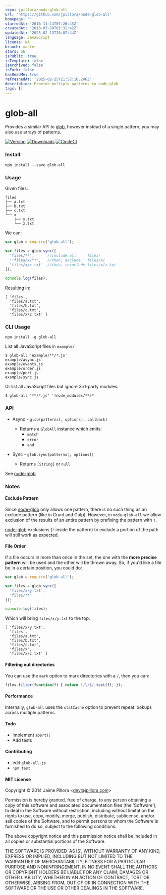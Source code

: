 ```yaml
---
repo: jpillora/node-glob-all
url: 'https://github.com/jpillora/node-glob-all'
homepage: ''
starredAt: '2016-11-14T07:26:45Z'
createdAt: '2013-03-20T01:31:42Z'
updatedAt: '2025-02-13T20:07:44Z'
language: JavaScript
license: NA
branch: master
stars: 56
isPublic: true
isTemplate: false
isArchived: false
isFork: false
hasReadMe: true
refreshedAt: '2025-02-25T21:52:16.246Z'
description: Provide multiple patterns to node-glob
tags: []
---
```


# glob-all

Provides a similar API to [glob](https://github.com/isaacs/node-glob), however instead of a single pattern, you may also use arrays of patterns.

[![Version](https://img.shields.io/npm/v/glob-all.svg)](https://www.npmjs.com/package/glob-all)  [![Downloads](https://img.shields.io/npm/dm/glob-all.svg)](https://www.npmjs.com/package/glob-all) [![CircleCI](https://circleci.com/gh/jpillora/node-glob-all.svg?style=shield)](https://circleci.com/gh/jpillora/node-glob-all)

### Install

```
npm install --save glob-all
```

### Usage

Given files:
```
files
├── a.txt
├── b.txt
├── c.txt
└── x
    ├── y.txt
    └── z.txt
```

We can:
``` js
var glob = require('glob-all');

var files = glob.sync([
  'files/**',      //include all     files/
  '!files/x/**',   //then, exclude   files/x/
  'files/x/z.txt'  //then, reinclude files/x/z.txt
]);

console.log(files);
```

Resulting in:
```
[ 'files',
  'files/a.txt',
  'files/b.txt',
  'files/c.txt',
  'files/x/z.txt' ]
```

### CLI Usage

`npm install -g glob-all`

List all JavaScript files in `example/`

```
$ glob-all 'example/**/*.js'
example/async.js
example/events.js
example/order.js
example/perf.js
example/sync.js
```

Or list all JavaScript files but ignore 3rd-party modules:

```
$ glob-all '**/*.js' '!node_modules/**/*'
```

### API

* Async - `glob(patterns[, options], callback)`
  * Returns a `GlobAll` instance which emits:
    * `match`
    * `error`
    * `end`

* Sync - `glob.sync(patterns[, options])`
  * Returns `[String]` or `null`

See [node-glob](https://github.com/isaacs/node-glob)

### Notes

#### Exclude Pattern

Since [node-glob](https://github.com/isaacs/node-glob) only allows one pattern, there is no such thing as an exclude pattern (like in Grunt and Gulp). However, in `node-glob-all` we allow exclusion of the results of an entire pattern by prefixing the pattern with `!`.

[node-glob](https://github.com/isaacs/node-glob) exclusions (`!` inside the pattern) to exclude a portion of the path will still work as expected.

#### File Order

If a file occurs in more than once in the set, the one with the **more precise pattern** will be used and the other will be thrown away. So, if you'd like a file be in a certain position, you could do:

``` js
var glob = require('glob-all');

var files = glob.sync([
  'files/x/y.txt',
  'files/**'
]);

console.log(files);
```

Which will bring `files/x/y.txt` to the top:

```
[ 'files/x/y.txt',
  'files',
  'files/a.txt',
  'files/b.txt',
  'files/c.txt',
  'files/x',
  'files/x/z.txt' ]
```

#### Filtering out directories

You can use the `mark` option to mark directories with a `/`, then you can:
``` js
files.filter(function(f) { return !/\/$/.test(f); });
```

#### Performance

Internally, `glob-all` uses the `statCache` option to prevent repeat lookups across multiple patterns.

#### Todo

* Implement `abort()`
* Add tests

#### Contributing

* edit `glob-all.js`
* `npm test`

#### MIT License

Copyright &copy; 2014 Jaime Pillora &lt;dev@jpillora.com&gt;

Permission is hereby granted, free of charge, to any person obtaining
a copy of this software and associated documentation files (the
'Software'), to deal in the Software without restriction, including
without limitation the rights to use, copy, modify, merge, publish,
distribute, sublicense, and/or sell copies of the Software, and to
permit persons to whom the Software is furnished to do so, subject to
the following conditions:

The above copyright notice and this permission notice shall be
included in all copies or substantial portions of the Software.

THE SOFTWARE IS PROVIDED 'AS IS', WITHOUT WARRANTY OF ANY KIND,
EXPRESS OR IMPLIED, INCLUDING BUT NOT LIMITED TO THE WARRANTIES OF
MERCHANTABILITY, FITNESS FOR A PARTICULAR PURPOSE AND NONINFRINGEMENT.
IN NO EVENT SHALL THE AUTHORS OR COPYRIGHT HOLDERS BE LIABLE FOR ANY
CLAIM, DAMAGES OR OTHER LIABILITY, WHETHER IN AN ACTION OF CONTRACT,
TORT OR OTHERWISE, ARISING FROM, OUT OF OR IN CONNECTION WITH THE
SOFTWARE OR THE USE OR OTHER DEALINGS IN THE SOFTWARE.
